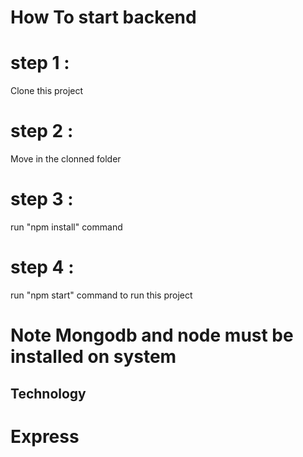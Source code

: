 # How To start backend 

# step 1 : 
Clone this project 
# step 2 :
Move in the clonned folder

# step 3 :

run "npm install" command

# step 4 :

run "npm start" command to run this project

# Note Mongodb and node must be installed on system

## Technology 

# Express

